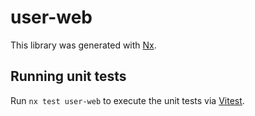 # user-web

This library was generated with [Nx](https://nx.dev).

## Running unit tests

Run `nx test user-web` to execute the unit tests via [Vitest](https://vitest.dev/).
